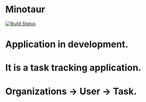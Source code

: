# Minotaur
[![Build Status](https://travis-ci.com/RyanDarkYV/Minotaur.svg?token=ku4s8kDTipyn9ydHG4xv&branch=master)](https://travis-ci.com/RyanDarkYV/Minotaur)
# Application in development.
# It is a task tracking application.
# Organizations -> User -> Task.
